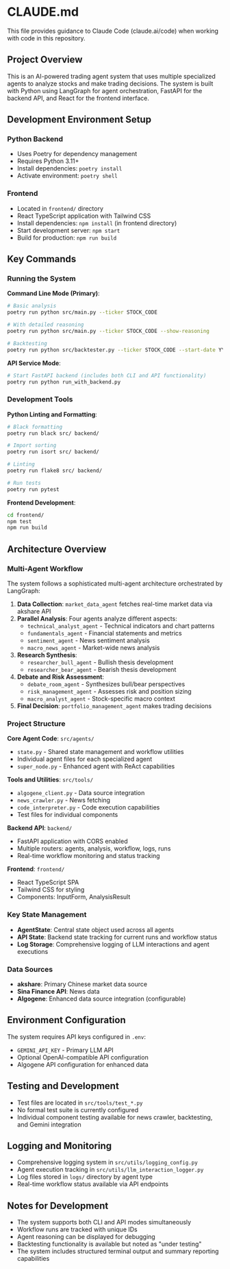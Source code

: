 # CLAUDE.md

This file provides guidance to Claude Code (claude.ai/code) when working with code in this repository.

## Project Overview

This is an AI-powered trading agent system that uses multiple specialized agents to analyze stocks and make trading decisions. The system is built with Python using LangGraph for agent orchestration, FastAPI for the backend API, and React for the frontend interface.

## Development Environment Setup

### Python Backend
- Uses Poetry for dependency management
- Requires Python 3.11+
- Install dependencies: `poetry install`
- Activate environment: `poetry shell`

### Frontend
- Located in `frontend/` directory
- React TypeScript application with Tailwind CSS
- Install dependencies: `npm install` (in frontend directory)
- Start development server: `npm start`
- Build for production: `npm run build`

## Key Commands

### Running the System

**Command Line Mode (Primary)**:
```bash
# Basic analysis
poetry run python src/main.py --ticker STOCK_CODE

# With detailed reasoning
poetry run python src/main.py --ticker STOCK_CODE --show-reasoning

# Backtesting
poetry run python src/backtester.py --ticker STOCK_CODE --start-date YYYY-MM-DD --end-date YYYY-MM-DD
```

**API Service Mode**:
```bash
# Start FastAPI backend (includes both CLI and API functionality)
poetry run python run_with_backend.py
```

### Development Tools

**Python Linting and Formatting**:
```bash
# Black formatting
poetry run black src/ backend/

# Import sorting
poetry run isort src/ backend/

# Linting
poetry run flake8 src/ backend/

# Run tests
poetry run pytest
```

**Frontend Development**:
```bash
cd frontend/
npm test
npm run build
```

## Architecture Overview

### Multi-Agent Workflow
The system follows a sophisticated multi-agent architecture orchestrated by LangGraph:

1. **Data Collection**: `market_data_agent` fetches real-time market data via akshare API
2. **Parallel Analysis**: Four agents analyze different aspects:
   - `technical_analyst_agent` - Technical indicators and chart patterns
   - `fundamentals_agent` - Financial statements and metrics
   - `sentiment_agent` - News sentiment analysis
   - `macro_news_agent` - Market-wide news analysis
3. **Research Synthesis**: 
   - `researcher_bull_agent` - Bullish thesis development
   - `researcher_bear_agent` - Bearish thesis development
4. **Debate and Risk Assessment**:
   - `debate_room_agent` - Synthesizes bull/bear perspectives
   - `risk_management_agent` - Assesses risk and position sizing
   - `macro_analyst_agent` - Stock-specific macro context
5. **Final Decision**: `portfolio_management_agent` makes trading decisions

### Project Structure

**Core Agent Code**: `src/agents/`
- `state.py` - Shared state management and workflow utilities
- Individual agent files for each specialized agent
- `super_node.py` - Enhanced agent with ReAct capabilities

**Tools and Utilities**: `src/tools/`
- `algogene_client.py` - Data source integration
- `news_crawler.py` - News fetching
- `code_interpreter.py` - Code execution capabilities
- Test files for individual components

**Backend API**: `backend/`
- FastAPI application with CORS enabled
- Multiple routers: agents, analysis, workflow, logs, runs
- Real-time workflow monitoring and status tracking

**Frontend**: `frontend/`
- React TypeScript SPA
- Tailwind CSS for styling
- Components: InputForm, AnalysisResult

### Key State Management

- **AgentState**: Central state object used across all agents
- **API State**: Backend state tracking for current runs and workflow status
- **Log Storage**: Comprehensive logging of LLM interactions and agent executions

### Data Sources

- **akshare**: Primary Chinese market data source
- **Sina Finance API**: News data
- **Algogene**: Enhanced data source integration (configurable)

## Environment Configuration

The system requires API keys configured in `.env`:
- `GEMINI_API_KEY` - Primary LLM API
- Optional OpenAI-compatible API configuration
- Algogene API configuration for enhanced data

## Testing and Development

- Test files are located in `src/tools/test_*.py`
- No formal test suite is currently configured
- Individual component testing available for news crawler, backtesting, and Gemini integration

## Logging and Monitoring

- Comprehensive logging system in `src/utils/logging_config.py`
- Agent execution tracking in `src/utils/llm_interaction_logger.py`
- Log files stored in `logs/` directory by agent type
- Real-time workflow status available via API endpoints

## Notes for Development

- The system supports both CLI and API modes simultaneously
- Workflow runs are tracked with unique IDs
- Agent reasoning can be displayed for debugging
- Backtesting functionality is available but noted as "under testing"
- The system includes structured terminal output and summary reporting capabilities